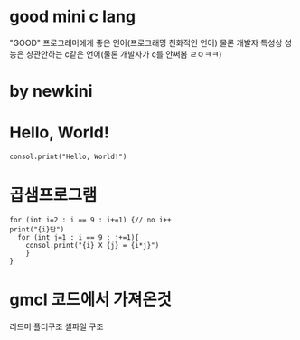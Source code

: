 # good mini c lang
"GOOD" 프로그래머에게 좋은 언어(프로그래밍 친화적인 언어) 물론 개발자 특성상 성능은 상관안하는 c같은 언어(물론 개발자가 c를 안써봄 ㄹㅇㅋㅋ)

# by newkini

# Hello, World!
```
consol.print("Hello, World!")
```

# 곱샘프로그램
```
for (int i=2 : i == 9 : i+=1) {// no i++
print("{i}단")
  for (int j=1 : i == 9 : j+=1){
    consol.print("{i} X {j} = {i*j}")
    }
}
```

# gmcl 코드에서 가져온것
리드미
폴더구조 셸파일 구조

